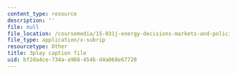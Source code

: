 ```yaml
---
content_type: resource
description: ''
file: null
file_location: /coursemedia/15-031j-energy-decisions-markets-and-policies-spring-2012/bf2da4ce734aa968454bd4a068e67720_WpcbBk5ckas.srt
file_type: application/x-subrip
resourcetype: Other
title: 3play caption file
uid: bf2da4ce-734a-a968-454b-d4a068e67720
---
```

